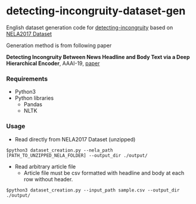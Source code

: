 # detecting-incongruity-dataset-gen
English dataset generation code for [detecting-incongruity](https://github.com/david-yoon/detecting-incongruity) based on [NELA2017 Dataset](https://github.com/BenjaminDHorne/NELA2017-Dataset-v1)

Generation method is from following paper

**Detecting Incongruity Between News Headline and Body Text via a Deep Hierarchical Encoder**, AAAI-19, [paper](https://arxiv.org/abs/1811.07066)

### Requirements

- Python3
- Python libraries
  - Pandas
  - NLTK



### Usage

- Read directly from NELA2017 Dataset (unzipped)

```
$python3 dataset_creation.py --nela_path [PATH_TO_UNZIPPED_NELA_FOLDER] --output_dir ./output/ 
```

- Read arbitrary article file 
  - Article file must be csv formatted with headline and body at each row without header.

```
$python3 dataset_creation.py --input_path sample.csv --output_dir ./output/ 
```

